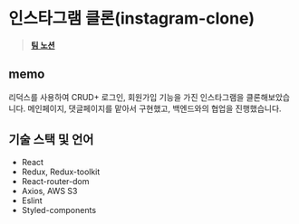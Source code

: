 # 인스타그램 클론(instagram-clone)
> [**팀 노션**](https://descriptive-handbell-23e.notion.site/10-C-2-2c09db424e6b4c07a7c836e8df50af23)

## memo
리덕스를 사용하여 CRUD+ 로그인, 회원가입 기능을 가진 인스타그램을 클론해보았습니다. 메인페이지, 댓글페이지를 맡아서 구현했고, 백엔드와의 협업을 진행했습니다.

## 기술 스택 및 언어
* React
* Redux, Redux-toolkit
* React-router-dom
* Axios, AWS S3
* Eslint
* Styled-components
